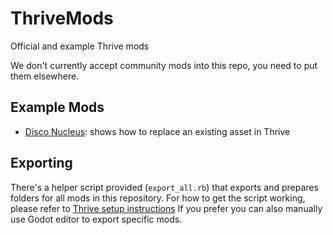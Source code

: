 # ThriveMods

Official and example Thrive mods

We don't currently accept community mods into this repo, you need to put them elsewhere.

## Example Mods

- [Disco Nucleus](DiscoNucleus/): shows how to replace an existing asset in Thrive


## Exporting

There's a helper script provided (`export_all.rb`) that exports and
prepares folders for all mods in this repository. For how to get the
script working, please refer to
[Thrive setup instructions](https://github.com/Revolutionary-Games/Thrive/blob/master/doc/setup_instructions.md)
If you prefer you can also manually use Godot editor to export specific mods.
